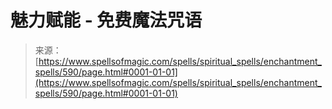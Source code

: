<!--yml

category: 未分类

date: 2024-06-12 18:33:23

-->

# 魅力赋能 - 免费魔法咒语

> 来源：[https://www.spellsofmagic.com/spells/spiritual_spells/enchantment_spells/590/page.html#0001-01-01](https://www.spellsofmagic.com/spells/spiritual_spells/enchantment_spells/590/page.html#0001-01-01)
